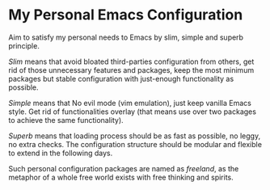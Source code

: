 # My Personal Emacs Configuration

Aim to satisfy my personal needs to Emacs by slim, simple and superb principle.

_Slim_ means that avoid bloated third-parties configuration from others, get rid
of those unnecessary features and packages, keep the most minimum packages but
stable configuration with just-enough functionality as possible.

_Simple_ means that No evil mode (vim emulation), just keep vanilla Emacs style.
Get rid of functionalities overlay (that means use over two packages to achieve
the same functionality).

_Superb_ means that loading process should be as fast as possible, no leggy, no
extra checks. The configuration structure should be modular and flexible to
extend in the following days.

Such personal configuration packages are named as *freeland*, as the metaphor of
a whole free world exists with free thinking and spirits.
